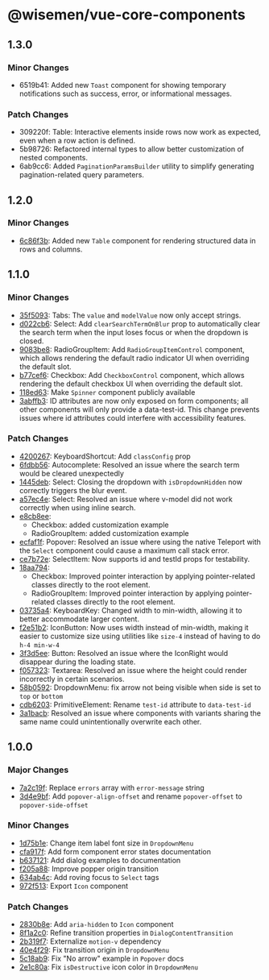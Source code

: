# @wisemen/vue-core-components

## 1.3.0

### Minor Changes

- 6519b41: Added new `Toast` component for showing temporary notifications such as success, error, or informational messages.

### Patch Changes

- 309220f: Table: Interactive elements inside rows now work as expected, even when a row action is defined.
- 5b98726: Refactored internal types to allow better customization of nested components.
- 6ab9cc6: Added `PaginationParamsBuilder` utility to simplify generating pagination-related query parameters.

## 1.2.0

### Minor Changes

- [6c86f3b](https://github.com/wisemen-digital/vue-core/commit/6c86f3b): Added new `Table` component for rendering structured data in rows and columns.

## 1.1.0

### Minor Changes

- [35f5093](https://github.com/wisemen-digital/vue-core/commit/35f5093): Tabs: The `value` and `modelValue` now only accept strings.
- [d022cb6](https://github.com/wisemen-digital/vue-core/commit/d022cb6): Select: Add `clearSearchTermOnBlur` prop to automatically clear the search term when the input loses focus or when the dropdown is closed.
- [9083be8](https://github.com/wisemen-digital/vue-core/commit/9083be8): RadioGroupItem: Add `RadioGroupItemControl` component, which allows rendering the default radio indicator UI when overriding the default slot.
- [b77cef6](https://github.com/wisemen-digital/vue-core/commit/b77cef6): Checkbox: Add `CheckboxControl` component, which allows rendering the default checkbox UI when overriding the default slot.
- [118ed63](https://github.com/wisemen-digital/vue-core/commit/118ed63): Make `Spinner` component publicly available
- [3abffb3](https://github.com/wisemen-digital/vue-core/commit/3abffb3): ID attributes are now only exposed on form components; all other components will only provide a data-test-id.
  This change prevents issues where id attributes could interfere with accessibility features.

### Patch Changes

- [4200267](https://github.com/wisemen-digital/vue-core/commit/4200267): KeyboardShortcut: Add `classConfig` prop
- [6fdbb56](https://github.com/wisemen-digital/vue-core/commit/6fdbb56): Autocomplete: Resolved an issue where the search term would be cleared unexpectedly
- [1445deb](https://github.com/wisemen-digital/vue-core/commit/1445deb): Select: Closing the dropdown with `isDropdownHidden` now correctly triggers the blur event.
- [a57ec4e](https://github.com/wisemen-digital/vue-core/commit/a57ec4e): Select: Resolved an issue where v-model did not work correctly when using inline search.
- [e8cb8ee](https://github.com/wisemen-digital/vue-core/commit/e8cb8ee):
  - Checkbox: added customization example
  - RadioGroupItem: added customization example
- [ecfaf1f](https://github.com/wisemen-digital/vue-core/commit/ecfaf1f): Popover: Resolved an issue where using the native Teleport with the `Select` component could cause a maximum call stack error.
- [ce7b72e](https://github.com/wisemen-digital/vue-core/commit/ce7b72e): SelectItem: Now supports id and testId props for testability.
- [18aa794](https://github.com/wisemen-digital/vue-core/commit/18aa794):
  - Checkbox: Improved pointer interaction by applying pointer-related classes directly to the root element.
  - RadioGroupItem: Improved pointer interaction by applying pointer-related classes directly to the root element.
- [03735a4](https://github.com/wisemen-digital/vue-core/commit/03735a4): KeyboardKey: Changed width to min-width, allowing it to better accommodate larger content.
- [f2e51b2](https://github.com/wisemen-digital/vue-core/commit/f2e51b2): IconButton: Now uses width instead of min-width, making it easier to customize size using utilities like `size-4` instead of having to do `h-4 min-w-4`
- [3f3d5ee](https://github.com/wisemen-digital/vue-core/commit/3f3d5ee): Button: Resolved an issue where the IconRight would disappear during the loading state.
- [f057323](https://github.com/wisemen-digital/vue-core/commit/f057323): Textarea: Resolved an issue where the height could render incorrectly in certain scenarios.
- [58b0592](https://github.com/wisemen-digital/vue-core/commit/58b0592): DropdownMenu: fix arrow not being visible when side is set to `top` or `bottom`
- [cdb6203](https://github.com/wisemen-digital/vue-core/commit/cdb6203): PrimitiveElement: Rename `test-id` attribute to `data-test-id`
- [3a1bacb](https://github.com/wisemen-digital/vue-core/commit/3a1bacb): Resolved an issue where components with variants sharing the same name could unintentionally overwrite each other.

## 1.0.0

### Major Changes

- [7a2c19f](https://github.com/wisemen-digital/vue-core/commit/7a2c19f): Replace `errors` array with `error-message` string
- [3d4e9bf](https://github.com/wisemen-digital/vue-core/commit/3d4e9bf): Add `popover-align-offset` and rename `popover-offset` to `popover-side-offset`

### Minor Changes

- [1d75b1e](https://github.com/wisemen-digital/vue-core/commit/1d75b1e): Change item label font size in `DropdownMenu`
- [cfa917f](https://github.com/wisemen-digital/vue-core/commit/cfa917f): Add form component error states documentation
- [b637121](https://github.com/wisemen-digital/vue-core/commit/b637121): Add dialog examples to documentation
- [f205a88](https://github.com/wisemen-digital/vue-core/commit/f205a88): Improve popper origin transition
- [634ab4c](https://github.com/wisemen-digital/vue-core/commit/634ab4c): Add roving focus to `Select` tags
- [972f513](https://github.com/wisemen-digital/vue-core/commit/972f513): Export `Icon` component

### Patch Changes

- [2830b8e](https://github.com/wisemen-digital/vue-core/commit/2830b8e): Add `aria-hidden` to `Icon` component
- [8f1a2c0](https://github.com/wisemen-digital/vue-core/commit/8f1a2c0): Refine transition properties in `DialogContentTransition`
- [2b319f7](https://github.com/wisemen-digital/vue-core/commit/2b319f7): Externalize `motion-v` dependency
- [40e4f29](https://github.com/wisemen-digital/vue-core/commit/40e4f29): Fix transition origin in `DropdownMenu`
- [5c18ab9](https://github.com/wisemen-digital/vue-core/commit/5c18ab9): Fix "No arrow" example in `Popover` docs
- [2e1c80a](https://github.com/wisemen-digital/vue-core/commit/2e1c80a): Fix `isDestructive` icon color in `DropdownMenu`
